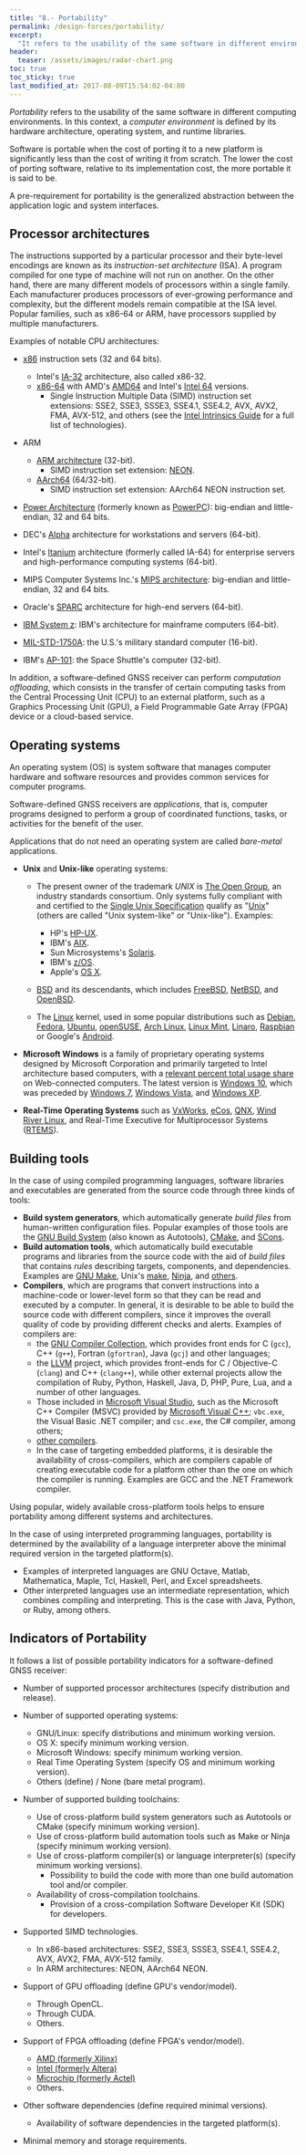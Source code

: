 ```yaml
---
title: "8.- Portability"
permalink: /design-forces/portability/
excerpt:
  "It refers to the usability of the same software in different environments."
header:
  teaser: /assets/images/radar-chart.png
toc: true
toc_sticky: true
last_modified_at: 2017-08-09T15:54:02-04:00
---
```


_Portability_ refers to the usability of the same software in different
computing environments. In this context, a _computer environment_ is defined by
its hardware architecture, operating system, and runtime libraries.

Software is portable when the cost of porting it to a new platform is
significantly less than the cost of writing it from scratch. The lower the cost
of porting software, relative to its implementation cost, the more portable it
is said to be.

A pre-requirement for portability is the generalized abstraction between the
application logic and system interfaces.

## Processor architectures

The instructions supported by a particular processor and their byte-level
encodings are known as its _instruction-set architecture_ (ISA). A program
compiled for one type of machine will not run on another. On the other hand,
there are many different models of processors within a single family. Each
manufacturer produces processors of ever-growing performance and complexity, but
the different models remain compatible at the ISA level. Popular families, such
as x86-64 or ARM, have processors supplied by multiple manufacturers.

Examples of notable CPU architectures:

- [x86](https://en.wikipedia.org/wiki/X86) instruction sets (32 and 64 bits).
  - Intel's [IA-32](https://en.wikipedia.org/wiki/IA-32) architecture, also
    called x86-32.
  - [x86-64](https://en.wikipedia.org/wiki/X86-64) with AMD's
    [AMD64](https://en.wikipedia.org/wiki/X86-64#AMD64) and Intel's
    [Intel 64](https://en.wikipedia.org/wiki/X86-64#Intel_64) versions.
    - Single Instruction Multiple Data (SIMD) instruction set extensions: SSE2,
      SSE3, SSSE3, SSE4.1, SSE4.2, AVX, AVX2, FMA, AVX-512, and others (see the
      [Intel Intrinsics
      Guide](https://www.intel.com/content/www/us/en/docs/intrinsics-guide/index.html)
      for a full list of technologies).

- ARM
  - [ARM architecture](https://en.wikipedia.org/wiki/ARM_architecture) (32-bit).
    - SIMD instruction set extension:
      [NEON](https://developer.arm.com/Architectures/Neon).
  - [AArch64](https://en.wikipedia.org/wiki/ARM_architecture#64-bit)
    (64/32-bit).
    - SIMD instruction set extension: AArch64 NEON instruction set.

- [Power Architecture](https://en.wikipedia.org/wiki/Power_Architecture)
  (formerly known as [PowerPC](https://en.wikipedia.org/wiki/PowerPC)):
  big-endian and little-endian, 32 and 64 bits.

- DEC's [Alpha](https://en.wikipedia.org/wiki/DEC_Alpha) architecture for
  workstations and servers (64-bit).

- Intel's [Itanium](https://en.wikipedia.org/wiki/Itanium) architecture
  (formerly called IA-64) for enterprise servers and high-performance computing
  systems (64-bit).

- MIPS Computer Systems Inc.'s
  [MIPS architecture](https://en.wikipedia.org/wiki/MIPS_instruction_set):
  big-endian and little-endian, 32 and 64 bits.

- Oracle's [SPARC](https://en.wikipedia.org/wiki/SPARC) architecture for
  high-end servers (64-bit).

- [IBM System z](https://en.wikipedia.org/wiki/IBM_System_z): IBM's architecture
  for mainframe computers (64-bit).

- [MIL-STD-1750A](https://en.wikipedia.org/wiki/MIL-STD-1750A): the U.S.'s
  military standard computer (16-bit).

- IBM's [AP-101](https://en.wikipedia.org/wiki/IBM_AP-101): the Space Shuttle's
  computer (32-bit).

In addition, a software-defined GNSS receiver can perform _computation
offloading_, which consists in the transfer of certain computing tasks from the
Central Processing Unit (CPU) to an external platform, such as a Graphics
Processing Unit (GPU), a Field Programmable Gate Array (FPGA) device or a
cloud-based service.

## Operating systems

An operating system (OS) is system software that manages computer hardware and
software resources and provides common services for computer programs.

Software-defined GNSS receivers are _applications_, that is, computer programs
designed to perform a group of coordinated functions, tasks, or activities for
the benefit of the user.

Applications that do not need an operating system are called _bare-metal_
applications.

- **Unix** and **Unix-like** operating systems:

  - The present owner of the trademark _UNIX_ is
    [The Open Group](https://www.opengroup.org/), an industry standards
    consortium. Only systems fully compliant with and certified to the
    [Single Unix Specification](https://en.wikipedia.org/wiki/Single_UNIX_Specification)
    qualify as "[Unix](https://en.wikipedia.org/wiki/Unix)" (others are called
    "Unix system-like" or "Unix-like"). Examples:
    - HP's [HP-UX](https://en.wikipedia.org/wiki/HP-UX).
    - IBM's [AIX](https://en.wikipedia.org/wiki/IBM_AIX).
    - Sun Microsystems's
      [Solaris](<https://en.wikipedia.org/wiki/Solaris_(operating_system)>).
    - IBM's [z/OS](https://en.wikipedia.org/wiki/Z/OS).
    - Apple's [OS X](https://en.wikipedia.org/wiki/OS_X).

  - [BSD](https://en.wikipedia.org/wiki/Berkeley_Software_Distribution) and its
    descendants, which includes
    [FreeBSD](https://en.wikipedia.org/wiki/FreeBSD),
    [NetBSD](https://en.wikipedia.org/wiki/NetBSD), and
    [OpenBSD](https://en.wikipedia.org/wiki/OpenBSD).

  - The [Linux](https://en.wikipedia.org/wiki/Linux) kernel, used in some
    popular distributions such as [Debian](https://www.debian.org/),
    [Fedora](https://getfedora.org/), [Ubuntu](https://ubuntu.com/),
    [openSUSE](https://www.opensuse.org/),
    [Arch Linux](https://archlinux.org/),
    [Linux Mint](https://www.linuxmint.com/),
    [Linaro](https://en.wikipedia.org/wiki/Linaro),
    [Raspbian](https://www.raspbian.org/) or Google's
    [Android](https://www.android.com/).

- **Microsoft Windows** is a family of proprietary operating systems designed by
  Microsoft Corporation and primarily targeted to Intel architecture based
  computers, with a
  [relevant percent total usage share](https://en.wikipedia.org/wiki/Usage_share_of_operating_systems)
  on Web-connected computers. The latest version is
  [Windows 10](https://en.wikipedia.org/wiki/Windows_10), which was preceded by
  [Windows 7](https://en.wikipedia.org/wiki/Windows_7),
  [Windows Vista](https://en.wikipedia.org/wiki/Windows_Vista), and
  [Windows XP](https://en.wikipedia.org/wiki/Windows_XP).

- **Real-Time Operating Systems** such as
  [VxWorks](https://www.windriver.com/products/vxworks),
  [eCos](http://ecos.sourceware.org/), [QNX](https://blackberry.qnx.com/),
  [Wind River Linux](https://www.windriver.com/products/linux), and Real-Time Executive for
  Multiprocessor Systems ([RTEMS](https://www.rtems.org/)).

## Building tools

In the case of using compiled programming languages, software libraries and
executables are generated from the source code through three kinds of tools:

- **Build system generators**, which automatically generate _build files_ from
  human-written configuration files. Popular examples of those tools are the
  [GNU Build System](https://en.wikipedia.org/wiki/GNU_Build_System) (also known
  as Autotools), [CMake](https://cmake.org), and [SCons](https://scons.org).
- **Build automation tools**, which automatically build executable
  programs and libraries from the source code with the aid of _build files_ that
  contains _rules_ describing targets, components, and dependencies. Examples
  are [GNU Make](https://www.gnu.org/software/make/), Unix's
  [make](https://pubs.opengroup.org/onlinepubs/9699919799/utilities/make.html),
  [Ninja](https://ninja-build.org), and
  [others](https://en.wikipedia.org/wiki/List_of_build_automation_software).
- **Compilers**, which are programs that convert instructions into a
  machine-code or lower-level form so that they can be read and executed by a
  computer. In general, it is desirable to be able to build the source code with
  different compilers, since it improves the overall quality of code by
  providing different checks and alerts. Examples of compilers are:
  - the [GNU Compiler Collection](https://gcc.gnu.org), which provides front
    ends for C (`gcc`), C++ (`g++`), Fortran (`gfortran`), Java (`gcj`) and
    other languages;
  - the [LLVM](https://llvm.org) project, which provides front-ends for C /
    Objective-C (`clang`) and C++ (`clang++`), while other external projects
    allow the compilation of Ruby, Python, Haskell, Java, D, PHP, Pure, Lua, and
    a number of other languages.
  - Those included in [Microsoft Visual Studio](https://www.visualstudio.com/),
    such as the Microsoft C++ Compiler (MSVC) provided by
    [Microsoft Visual C++](https://en.wikipedia.org/wiki/Microsoft_Visual_C%2B%2B);
    `vbc.exe`, the Visual Basic .NET compiler; and `csc.exe`, the C# compiler,
    among others;
  - [other compilers](https://en.wikipedia.org/wiki/List_of_compilers).
  - In the case of targeting embedded platforms, it is desirable the
    availability of cross-compilers, which are compilers capable of creating
    executable code for a platform other than the one on which the compiler is
    running. Examples are GCC and the .NET Framework compiler.

Using popular, widely available cross-platform tools helps to ensure portability
among different systems and architectures.

In the case of using interpreted programming languages, portability is
determined by the availability of a language interpreter above the minimal
required version in the targeted platform(s).

- Examples of interpreted languages are GNU Octave, Matlab, Mathematica, Maple,
  Tcl, Haskell, Perl, and Excel spreadsheets.
- Other interpreted languages use an intermediate representation, which combines
  compiling and interpreting. This is the case with Java, Python, or Ruby, among
  others.

## Indicators of Portability

It follows a list of possible portability indicators for a software-defined GNSS
receiver:

- Number of supported processor architectures (specify distribution and
  release).

- Number of supported operating systems:
  - GNU/Linux: specify distributions and minimum working version.
  - OS X: specify minimum working version.
  - Microsoft Windows: specify minimum working version.
  - Real Time Operating System (specify OS and minimum working version).
  - Others (define) / None (bare metal program).

- Number of supported building toolchains:
  - Use of cross-platform build system generators such as Autotools or CMake
    (specify minimum working version).
  - Use of cross-platform build automation tools such as Make or Ninja (specify
    minimum working version).
  - Use of cross-platform compiler(s) or language interpreter(s) (specify
    minimum working versions).
    - Possibility to build the code with more than one build automation tool
      and/or compiler.
  - Availability of cross-compilation toolchains.
    - Provision of a cross-compilation Software Developer Kit (SDK) for
      developers.

- Supported SIMD technologies.
  - In x86-based architectures: SSE2, SSE3, SSSE3, SSE4.1, SSE4.2, AVX, AVX2,
    FMA, AVX-512 family.
  - In ARM architectures: NEON, AArch64 NEON.

- Support of GPU offloading (define GPU's vendor/model).
  - Through OpenCL.
  - Through CUDA.
  - Others.

- Support of FPGA offloading (define FPGA's vendor/model).
  - [AMD (formerly Xilinx)](https://www.xilinx.com/products/silicon-devices/fpga.html)
  - [Intel (formerly Altera)](https://www.intel.com/content/www/us/en/products/programmable.html)
  - [Microchip (formerly Actel)](https://www.microchip.com/en-us/products/fpgas-and-plds#)
  - Others.

- Other software dependencies (define required minimal versions).
  - Availability of software dependencies in the targeted platform(s).

- Minimal memory and storage requirements.
